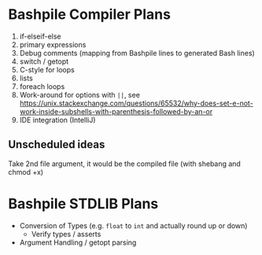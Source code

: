 # Bashpile Compiler Plans

1. if-elseif-else
2. primary expressions
3. Debug comments (mapping from Bashpile lines to generated Bash lines)
4. switch / getopt
5. C-style for loops
6. lists
7. foreach loops
8. Work-around for options with `||`, see https://unix.stackexchange.com/questions/65532/why-does-set-e-not-work-inside-subshells-with-parenthesis-followed-by-an-or
9. IDE integration (IntelliJ)

## Unscheduled ideas
Take 2nd file argument, it would be the compiled file (with shebang and chmod +x)

# Bashpile STDLIB Plans

* Conversion of Types (e.g. `float` to `int` and actually round up or down)
  * Verify types / asserts
* Argument Handling / getopt parsing
